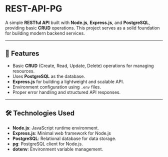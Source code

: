 # REST-API-PG

A simple **RESTful API** built with **Node.js**, **Express.js**, and **PostgreSQL**, providing basic **CRUD** operations. This project serves as a solid foundation for building modern backend services.

---

## 🚀 Features

- Basic **CRUD** (Create, Read, Update, Delete) operations for managing resources.
- Uses **PostgreSQL** as the database.
- **Express.js** for building a lightweight and scalable API.
- Environment configuration using `.env` files.
- Proper error handling and structured API responses.

---

## 🛠️ Technologies Used 

- **Node.js**: JavaScript runtime environment.
- **Express.js**: Minimal web framework for Node.js
- **PostgreSQL**: Relational database for data storage.
- **pg**: PostgreSQL client for Node.js.
- **dotenv**: Environment variable management.
